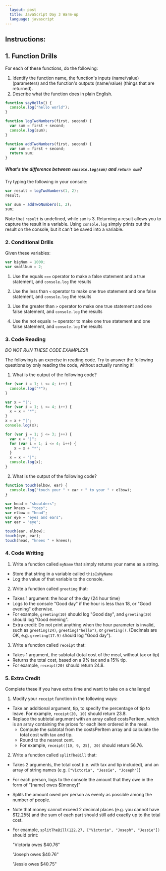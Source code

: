 ```yaml
---
  layout: post
  title: JavaScript Day 3 Warm-up
  language: javascript
---
```


## Instructions:

## 1. Function Drills

For each of these functions, do the following:

1. Identify the function name, the function's inputs (name/value) (parameters) and the function's outputs (name/value) (things that are returned).
2. Describe what the function does in plain English.

```javascript
function sayHello() {
  console.log("hello world");
}
```

```javascript
function logTwoNumbers(first, second) {
  var sum = first + second;
  console.log(sum);
}
```

```javascript
function addTwoNumbers(first, second) {
  var sum = first + second;
  return sum;
}
```

#####  What's the difference between `console.log(sum)` and `return sum`?
Try typing the following in your console:

```javascript
var result = logTwoNumbers(1, 2);
result;
```

```javascript
var sum = addTwoNumbers(1, 2);
sum;
```

Note that `result` is undefined, while `sum` is 3. Returning a result allows you to capture the result in a variable. Using `console.log` simply prints out the result on the console, but it can't be saved into a variable.

###  2. Conditional Drills
Given these variables:

```javascript
var bigNum = 1000;
var smallNum = 2;
```

1. Use the equals `===` operator to make a false statement and a true statement, and `console.log` the results

2. Use the less than `<` operator to make one true statement and one false statement, and `console.log` the results

3. Use the greater than `>` operator to make one true statement and one false statement, and `console.log` the results

4. Use the not equals `!=` operator to make one true statement and one false statement, and `console.log` the results

### 3. Code Reading
*DO NOT RUN THESE CODE EXAMPLES!!*

The following is an exercise in reading code. Try to answer the following questions by only reading the code, without actually running it!

1. What is the output of the following code?

```javascript
for (var i = 1; i <= 4; i++) {
  console.log("*");
}
```

```javascript
var x = "|";
for (var i = 1; i <= 4; i++) {
  x = x + "*";
}
x = x + "|";
console.log(x);
```

```javascript
for (var j = 1; j <= 3; j++) {
  var x = "|";
  for (var i = 1; i <= 4; i++) {
    x = x + "*";
  }
  x = x + "|";
  console.log(x);
}
```

2. What is the output of the following code?

```javascript
function touch(elbow, ear) {
  console.log("touch your " + ear + " to your " + elbow);
}

var head = "shoulders";
var knees = "toes";
var elbow = "head";
var eye = "eyes and ears";
var ear = "eye";

touch(ear, elbow);
touch(eye, ear);
touch(head, "knees " + knees);
```

### 4. Code Writing

1.  Write a function called `myName` that simply returns your name as a string.
  * Store that string in a variable called `thisIsMyName`
  * Log the value of that variable to the console.
2.  Write a function called `greeting` that:
  * Takes 1 argument: the hour of the day (24 hour time)
  * Logs to the console "Good day" if the hour is less than 18, or "Good evening" otherwise.
  * For example, `greeting(10)` should log "Good day", and `greeting(20)` should log "Good evening".
  * Extra credit: Do not print anything when the hour parameter is invalid, such as `greeting(24)`, `greeting("hello")`, or `greeting()`. (Decimals are OK, e.g. `greeting(17.9)` should log "Good day").
3. Write a function called `receipt` that:
  * Takes 1 argument, the subtotal (total cost of the meal, without tax or tip)
  * Returns the total cost, based on a 9% tax and a 15% tip.
  * For example, `receipt(20)` should return 24.8.

### 5. Extra Credit
Complete these if you have extra time and want to take on a challenge!

1. Modify your `receipt` function in the following ways:
  * Take an additional argument, tip, to specify the percentage of tip to leave. For example, `receipt(20, 10)` should return 23.8.
  * Replace the subtotal argument with an array called costsPerItem, which is an array containing the prices for each item ordered in the meal.
    * Compute the subtotal from the costsPerItem array and calculate the total cost with tax and tip.
    * Round to the nearest cent.
    * For example, `receipt([10, 9, 25], 20)` should return 56.76.
2. Write a function called `splitTheBill` that:
  * Takes 2 arguments, the total cost (i.e. with tax and tip included), and an array of string names (e.g. `["Victoria", "Jessie", "Joseph"]`)
  * For each person, logs to the console the amount that they owe in the form of "[name] owes $[money]"
  * Splits the amount owed per person as evenly as possible among the number of people.
  * Note that money cannot exceed 2 decimal places (e.g. you cannot have $12.255) and the sum of each part should still add exactly up to the total cost.
  * For example, `splitTheBill(122.27, ["Victoria", "Joseph", "Jessie"])` should print:

    "Victoria owes $40.76"

    "Joseph owes $40.76"

    "Jessie owes $40.75"
